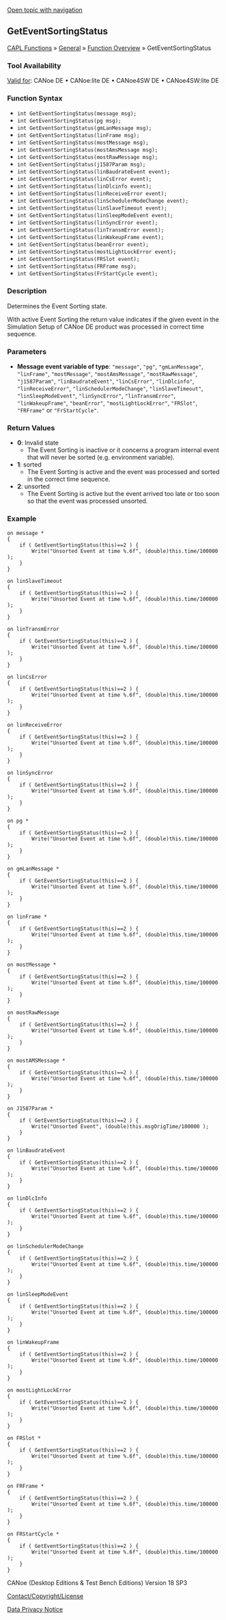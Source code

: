 [Open topic with navigation](../../../../../CANoeDEFamily.htm#Topics/CAPLFunctions/Other/Functions/CAPLfunctionGetEventSortingStatus.md)

## GetEventSortingStatus

[CAPL Functions](../../CAPLfunctions.md) » [General](../CAPLGeneralStartPage.md) » [Function Overview](../CAPLfunctionsGeneralOverview.md) » GetEventSortingStatus

### Tool Availability

[Valid for](../../../Shared/FeatureAvailability.md): CANoe DE • CANoe:lite DE • CANoe4SW DE • CANoe4SW:lite DE

### Function Syntax

- `int GetEventSortingStatus(message msg);`
- `int GetEventSortingStatus(pg msg);`
- `int GetEventSortingStatus(gmLanMessage msg);`
- `int GetEventSortingStatus(linFrame msg);`
- `int GetEventSortingStatus(mostMessage msg);`
- `int GetEventSortingStatus(mostAmsMessage msg);`
- `int GetEventSortingStatus(mostRawMessage msg);`
- `int GetEventSortingStatus(j1587Param msg);`
- `int GetEventSortingStatus(linBaudrateEvent event);`
- `int GetEventSortingStatus(linCsError event);`
- `int GetEventSortingStatus(linDlcinfo event);`
- `int GetEventSortingStatus(linReceiveError event);`
- `int GetEventSortingStatus(linSchedulerModeChange event);`
- `int GetEventSortingStatus(linSlaveTimeout event);`
- `int GetEventSortingStatus(linSleepModeEvent event);`
- `int GetEventSortingStatus(linSyncError event);`
- `int GetEventSortingStatus(linTransmError event);`
- `int GetEventSortingStatus(linWakeupFrame event);`
- `int GetEventSortingStatus(beanError event);`
- `int GetEventSortingStatus(mostLightLockError event);`
- `int GetEventSortingStatus(FRSlot event);`
- `int GetEventSortingStatus(FRFrame msg);`
- `int GetEventSortingStatus(FrStartCycle event);`

### Description

Determines the Event Sorting state.

With active Event Sorting the return value indicates if the given event in the Simulation Setup of CANoe DE product was processed in correct time sequence.

### Parameters

- **Message event variable of type**: `"message"`, `"pg"`, `"gmLanMessage"`, `"linFrame"`, `"mostMessage"`, `"mostAmsMessage"`, `"mostRawMessage"`, `"j1587Param"`, `"linBaudrateEvent"`, `"linCsError"`, `"linDlcinfo"`, `"linReceiveError"`, `"linSchedulerModeChange"`, `"linSlaveTimeout"`, `"linSleepModeEvent"`, `"linSyncError"`, `"linTransmError"`, `"linWakeupFrame"`, `"beanError"`, `"mostLightLockError"`, `"FRSlot"`, `"FRFrame"` or `"FrStartCycle"`.

### Return Values

- **0**: Invalid state
  - The Event Sorting is inactive or it concerns a program internal event that will never be sorted (e.g. environment variable).
- **1**: sorted
  - The Event Sorting is active and the event was processed and sorted in the correct time sequence.
- **2**: unsorted
  - The Event Sorting is active but the event arrived too late or too soon so that the event was processed unsorted.

### Example

```plaintext
on message *
{
    if ( GetEventSortingStatus(this)==2 ) {
        Write("Unsorted Event at time %.6f", (double)this.time/100000 );
    }
}

on linSlaveTimeout
{
    if ( GetEventSortingStatus(this)==2 ) {
        Write("Unsorted Event at time %.6f", (double)this.time/100000 );
    }
}

on linTransmError
{
    if ( GetEventSortingStatus(this)==2 ) {
        Write("Unsorted Event at time %.6f", (double)this.time/100000 );
    }
}

on linCsError
{
    if ( GetEventSortingStatus(this)==2 ) {
        Write("Unsorted Event at time %.6f", (double)this.time/100000 );
    }
}

on linReceiveError
{
    if ( GetEventSortingStatus(this)==2 ) {
        Write("Unsorted Event at time %.6f", (double)this.time/100000 );
    }
}

on linSyncError
{
    if ( GetEventSortingStatus(this)==2 ) {
        Write("Unsorted Event at time %.6f", (double)this.time/100000 );
    }
}

on pg *
{
    if ( GetEventSortingStatus(this)==2 ) {
        Write("Unsorted Event at time %.6f", (double)this.time/100000 );
    }
}

on gmLanMessage *
{
    if ( GetEventSortingStatus(this)==2 ) {
        Write("Unsorted Event at time %.6f", (double)this.time/100000 );
    }
}

on linFrame *
{
    if ( GetEventSortingStatus(this)==2 ) {
        Write("Unsorted Event at time %.6f", (double)this.time/100000 );
    }
}

on mostMessage *
{
    if ( GetEventSortingStatus(this)==2 ) {
        Write("Unsorted Event at time %.6f", (double)this.time/100000 );
    }
}

on mostRawMessage
{
    if ( GetEventSortingStatus(this)==2 ) {
        Write("Unsorted Event at time %.6f", (double)this.time/100000 );
    }
}

on mostAMSMessage *
{
    if ( GetEventSortingStatus(this)==2 ) {
        Write("Unsorted Event at time %.6f", (double)this.time/100000 );
    }
}

on J1587Param *
{
    if ( GetEventSortingStatus(this)==2 ) {
        Write("Unsorted Event", (double)this.msgOrigTime/100000 );
    }
}

on linBaudrateEvent
{
    if ( GetEventSortingStatus(this)==2 ) {
        Write("Unsorted Event at time %.6f", (double)this.time/100000 );
    }
}

on linDlcInfo
{
    if ( GetEventSortingStatus(this)==2 ) {
        Write("Unsorted Event at time %.6f", (double)this.time/100000 );
    }
}

on linSchedulerModeChange
{
    if ( GetEventSortingStatus(this)==2 ) {
        Write("Unsorted Event at time %.6f", (double)this.time/100000 );
    }
}

on linSleepModeEvent
{
    if ( GetEventSortingStatus(this)==2 ) {
        Write("Unsorted Event at time %.6f", (double)this.time/100000 );
    }
}

on linWakeupFrame
{
    if ( GetEventSortingStatus(this)==2 ) {
        Write("Unsorted Event at time %.6f", (double)this.time/100000 );
    }
}

on mostLightLockError
{
    if ( GetEventSortingStatus(this)==2 ) {
        Write("Unsorted Event at time %.6f", (double)this.time/100000 );
    }
}

on FRSlot *
{
    if ( GetEventSortingStatus(this)==2 ) {
        Write("Unsorted Event at time %.6f", (double)this.time/100000 );
    }
}

on FRFrame *
{
    if ( GetEventSortingStatus(this)==2 ) {
        Write("Unsorted Event at time %.6f", (double)this.time/100000 );
    }
}

on FRStartCycle *
{
    if ( GetEventSortingStatus(this)==2 ) {
        Write("Unsorted Event at time %.6f", (double)this.time/100000 );
    }
}
```

CANoe (Desktop Editions & Test Bench Editions) Version 18 SP3

[Contact/Copyright/License](../../../Shared/ContactCopyrightLicense.md)

[Data Privacy Notice](https://www.vector.com/int/en/company/get-info/privacy-policy/)
